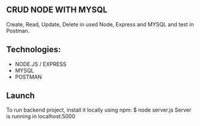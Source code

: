 ## CRUD NODE WITH MYSQL
Create, Read, Update, Delete in used Node, Express and MYSQL and test in Postman.

## Technologies:
* NODE.JS / EXPRESS
* MYSQL
* POSTMAN

## Launch

To run backend project, install it locally using npm:
\$ node server.js
Server is running in localhost:5000

